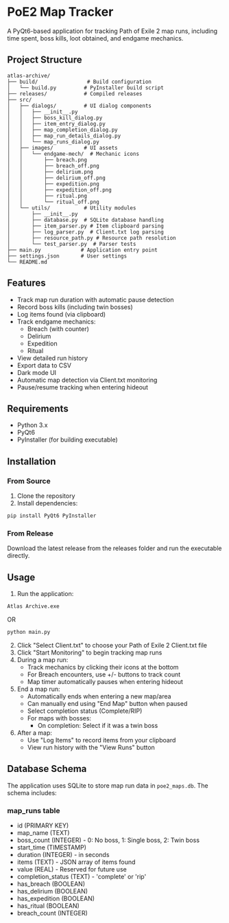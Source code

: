 # PoE2 Map Tracker

A PyQt6-based application for tracking Path of Exile 2 map runs, including time spent, boss kills, loot obtained, and endgame mechanics.

## Project Structure

```
atlas-archive/
├── build/                # Build configuration
│   └── build.py         # PyInstaller build script
├── releases/            # Compiled releases
├── src/
│   ├── dialogs/         # UI dialog components
│   │   ├── __init__.py
│   │   ├── boss_kill_dialog.py
│   │   ├── item_entry_dialog.py
│   │   ├── map_completion_dialog.py
│   │   ├── map_run_details_dialog.py
│   │   └── map_runs_dialog.py
│   ├── images/          # UI assets
│   │   └── endgame-mech/  # Mechanic icons
│   │       ├── breach.png
│   │       ├── breach_off.png
│   │       ├── delirium.png
│   │       ├── delirium_off.png
│   │       ├── expedition.png
│   │       ├── expedition_off.png
│   │       ├── ritual.png
│   │       └── ritual_off.png
│   └── utils/           # Utility modules
│       ├── __init__.py
│       ├── database.py  # SQLite database handling
│       ├── item_parser.py # Item clipboard parsing
│       ├── log_parser.py  # Client.txt log parsing
│       ├── resource_path.py # Resource path resolution
│       └── test_parser.py  # Parser tests
├── main.py             # Application entry point
├── settings.json       # User settings
└── README.md
```

## Features

- Track map run duration with automatic pause detection
- Record boss kills (including twin bosses)
- Log items found (via clipboard)
- Track endgame mechanics:
  - Breach (with counter)
  - Delirium
  - Expedition
  - Ritual
- View detailed run history
- Export data to CSV
- Dark mode UI
- Automatic map detection via Client.txt monitoring
- Pause/resume tracking when entering hideout

## Requirements

- Python 3.x
- PyQt6
- PyInstaller (for building executable)

## Installation

### From Source
1. Clone the repository
2. Install dependencies:
```bash
pip install PyQt6 PyInstaller
```

### From Release
Download the latest release from the releases folder and run the executable directly.

## Usage

1. Run the application:
```bash
Atlas Archive.exe 
```
OR
```bash
python main.py
```

2. Click "Select Client.txt" to choose your Path of Exile 2 Client.txt file
3. Click "Start Monitoring" to begin tracking map runs
4. During a map run:
   - Track mechanics by clicking their icons at the bottom
   - For Breach encounters, use +/- buttons to track count
   - Map timer automatically pauses when entering hideout
5. End a map run:
   - Automatically ends when entering a new map/area
   - Can manually end using "End Map" button when paused
   - Select completion status (Complete/RIP)
   - For maps with bosses:
     - On completion: Select if it was a twin boss
6. After a map:
   - Use "Log Items" to record items from your clipboard
   - View run history with the "View Runs" button

## Database Schema

The application uses SQLite to store map run data in `poe2_maps.db`. The schema includes:

### map_runs table
- id (PRIMARY KEY)
- map_name (TEXT)
- boss_count (INTEGER) - 0: No boss, 1: Single boss, 2: Twin boss
- start_time (TIMESTAMP)
- duration (INTEGER) - in seconds
- items (TEXT) - JSON array of items found
- value (REAL) - Reserved for future use
- completion_status (TEXT) - 'complete' or 'rip'
- has_breach (BOOLEAN)
- has_delirium (BOOLEAN)
- has_expedition (BOOLEAN)
- has_ritual (BOOLEAN)
- breach_count (INTEGER)
